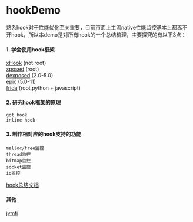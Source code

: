 # hookDemo
熟系hook对于性能优化至关重要，目前市面上主流native性能监控基本上都离不开hook，所以本demo是对所有hook的一个总结梳理，主要探究的有以下3点：

#### 1. 学会使用hook框架

[xHook](https://github.com/iqiyi/xHook) (not root) </br>
[xposed](https://github.com/rovo89/Xposed) (root) </br>
[dexposed](https://github.com/alibaba/dexposed) (2.0-5.0) </br>
[epic](https://github.com/tiann/epic) (5.0-11) </br>
[frida](https://github.com/frida/frida) (root,python + javascript) </br>
    
#### 2. 研究hook框架的原理
    got hook
    inline hook
    
#### 3. 制作相对应的hook支持的功能
    malloc/free监控
    thread监控
    bitmap监控
    socket监控
    io监控
    
[hook总结文档](https://github.com/yanchunlan/SourceCodeSummary/blob/master/%E6%80%A7%E8%83%BD%E4%BC%98%E5%8C%96/%E5%BC%80%E5%8F%91%E9%AB%98%E6%89%8B/17_nativehook%E6%80%BB%E7%BB%93.txt)

#### 其他

[jvmti](https://github.com/AndroidAdvanceWithGeektime/JVMTI_Sample/blob/master/jvmtilib/src/androidTest/java/com/dodola/jvmtilib/ExampleInstrumentedTest.java)
 
    
